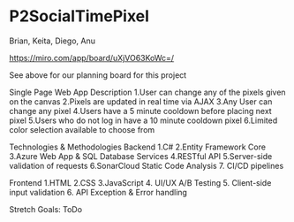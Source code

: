 # P2SocialTimePixel
Brian, Keita, Diego, Anu

https://miro.com/app/board/uXjVO63KoWc=/

See above for our planning board for this project

Single Page Web App Description
1.User can change any of the pixels given on the canvas
2.Pixels are updated in real time via AJAX
3.Any User can change any pixel
4.Users have a 5 minute cooldown before placing next pixel
5.Users who do not log in have a 10 minute cooldown pixel
6.Limited color selection available to choose from


Technologies & Methodologies
Backend
1.C#
2.Entity Framework Core
3.Azure Web App & SQL Database Services
4.RESTful API
5.Server-side validation of requests
6.SonarCloud Static Code Analysis
7. CI/CD pipelines


Frontend
1.HTML
2.CSS
3.JavaScript
4. UI/UX A/B Testing
5. Client-side input validation
6. API Exception & Error handling


Stretch Goals:
ToDo
